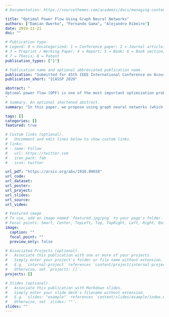 ```yaml
---
# Documentation: https://sourcethemes.com/academic/docs/managing-content/

title: "Optimal Power Flow Using Graph Neural Networks"
authors: ["Damian Owerko", "Fernando Gama", "Alejandro Ribeiro"]
date: 2019-11-21
doi: ""

# Publication type.
# Legend: 0 = Uncategorized; 1 = Conference paper; 2 = Journal article;
# 3 = Preprint / Working Paper; 4 = Report; 5 = Book; 6 = Book section;
# 7 = Thesis; 8 = Patent
publication_types: ["1"]

# Publication name and optional abbreviated publication name.
publication: "Submitted for 45th IEEE International Conference on Acoustics, Speech and Signal Processing"
publication_short: "ICASSP 2020"

abstract: "
Optimal power flow (OPF) is one of the most important optimization problems in the energy industry. In its simplest form, OPF attempts to find the optimal power that the generators within the grid have to produce to satisfy a given demand. Optimality is measured with respect to the cost that each generator incurs in producing this power. The OPF problem is non-convex due to the sinusoidal nature of electrical generation and thus is difficult to solve. Using small angle approximations leads to a convex problem known as DC OPF, but this approximation is no longer valid when power grids are heavily loaded. Many approximate solutions have been since put forward, but these do not scale to large power networks. In this paper, we propose using graph neural networks (which are localized, scalable parametrizations of network data) trained under the imitation learning framework to approximate a given optimal solution. While the optimal solution is costly, it is only required to be computed for network states in the training set. During test time, the GNN adequately learns how to compute the OPF solution. Numerical experiments are run on the IEEE-30 and IEEE-118 test cases. 
"
# Summary. An optional shortened abstract.
summary: "In this paper, we propose using graph neural networks (which are localized, scalable parametrizations of network data) trained under the imitation learning framework to approximate a given optimal solution. While the optimal solution is costly, it is only required to be computed for network states in the training set. During test time, the GNN adequately learns how to compute the OPF solution. Numerical experiments are run on the IEEE-30 and IEEE-118 test cases."

tags: []
categories: []
featured: true

# Custom links (optional).
#   Uncomment and edit lines below to show custom links.
# links:
# - name: Follow
#   url: https://twitter.com
#   icon_pack: fab
#   icon: twitter

url_pdf: "https://arxiv.org/abs/1910.09658"
url_code:
url_dataset:
url_poster:
url_project:
url_slides:
url_source:
url_video:

# Featured image
# To use, add an image named `featured.jpg/png` to your page's folder. 
# Focal points: Smart, Center, TopLeft, Top, TopRight, Left, Right, BottomLeft, Bottom, BottomRight.
image:
  caption: ""
  focal_point: ""
  preview_only: false

# Associated Projects (optional).
#   Associate this publication with one or more of your projects.
#   Simply enter your project's folder or file name without extension.
#   E.g. `internal-project` references `content/project/internal-project/index.md`.
#   Otherwise, set `projects: []`.
projects: []

# Slides (optional).
#   Associate this publication with Markdown slides.
#   Simply enter your slide deck's filename without extension.
#   E.g. `slides: "example"` references `content/slides/example/index.md`.
#   Otherwise, set `slides: ""`.
slides: ""
---
```


